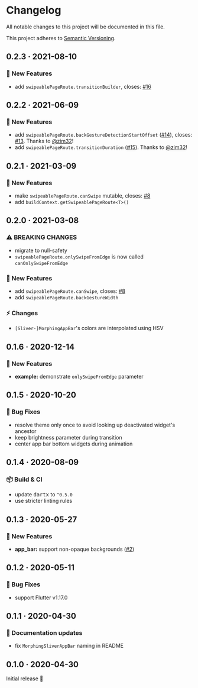 # Changelog

All notable changes to this project will be documented in this file.

This project adheres to [Semantic Versioning](https://semver.org/spec/v2.0.0.html).

<!-- Template:
## NEW · 2021-xx-xx
### 🎉 New Features
### ⚡ Changes
### 🐛 Bug Fixes
### 📜 Documentation updates
### 🏗️ Refactoring
### 📦 Build & CI
-->

## 0.2.3 · 2021-08-10

### 🎉 New Features
- add `swipeablePageRoute.transitionBuilder`, closes: [#16](https://github.com/JonasWanke/swipeable_page_route/issues/16)

## 0.2.2 · 2021-06-09

### 🎉 New Features
- add `swipeablePageRoute.backGestureDetectionStartOffset` ([#14](https://github.com/JonasWanke/swipeable_page_route/pull/14)), closes: [#13](https://github.com/JonasWanke/swipeable_page_route/issues/13). Thanks to [@zim32](https://github.com/zim32)!
- add `swipeablePageRoute.transitionDuration` ([#15](https://github.com/JonasWanke/swipeable_page_route/pull/15)). Thanks to [@zim32](https://github.com/zim32)!

## 0.2.1 · 2021-03-09

### 🎉 New Features
- make `swipeablePageRoute.canSwipe` mutable, closes: [#8](https://github.com/JonasWanke/swipeable_page_route/issues/8)
- add `buildContext.getSwipeablePageRoute<T>()`


## 0.2.0 · 2021-03-08

### ⚠️ BREAKING CHANGES
- migrate to null-safety
- `swipeablePageRoute.onlySwipeFromEdge` is now called `canOnlySwipeFromEdge`

### 🎉 New Features
- add `swipeablePageRoute.canSwipe`, closes: [#8](https://github.com/JonasWanke/swipeable_page_route/issues/8)
- add `swipeablePageRoute.backGestureWidth`

### ⚡ Changes
- `[Sliver-]MorphingAppBar`'s colors are interpolated using HSV


## 0.1.6 · 2020-12-14

### 🎉 New Features
- **example:** demonstrate `onlySwipeFromEdge` parameter


## 0.1.5 · 2020-10-20

### 🐛 Bug Fixes
- resolve theme only once to avoid looking up deactivated widget's ancestor
- keep brightness parameter during transition
- center app bar bottom widgets during animation


## 0.1.4 · 2020-08-09

### 📦 Build & CI
- update <kbd>dartx</kbd> to `^0.5.0`
- use stricter linting rules


## 0.1.3 · 2020-05-27

### 🎉 New Features
- **app_bar:** support non-opaque backgrounds ([#2](https://github.com/JonasWanke/swipeable_page_route/pull/2))


## 0.1.2 · 2020-05-11

### 🐛 Bug Fixes
- support Flutter v1.17.0


## 0.1.1 · 2020-04-30

### 📜 Documentation updates
- fix `MorphingSliverAppBar` naming in README


## 0.1.0 · 2020-04-30

Initial release 🎉
